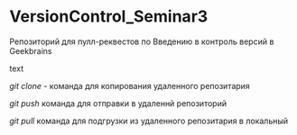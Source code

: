 # VersionControl_Seminar3
Репозиторий для пулл-реквестов по Введению в контроль версий в Geekbrains

text

*git clone* - команда для копирования удаленного репозитария

*git push* команда для отправки в удаленнй репозиторий

*git pull* команда для подгрузки из удаленного репозитария в локальный
